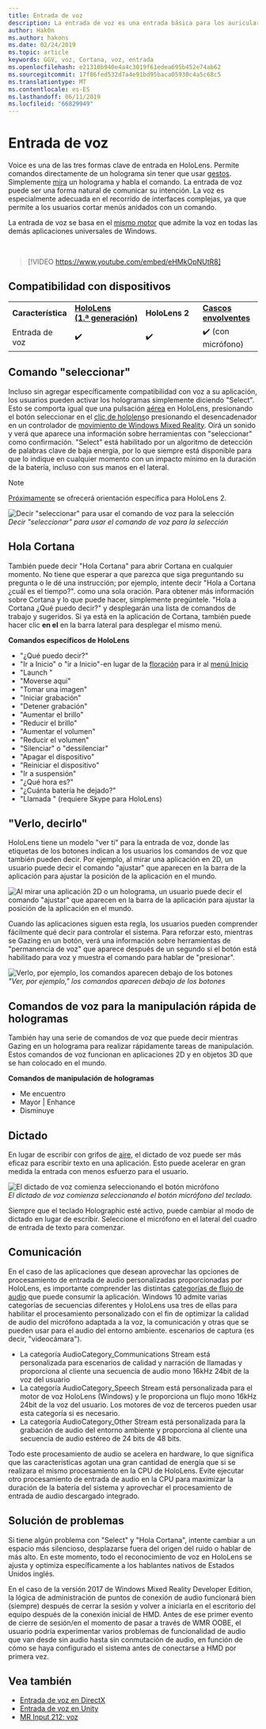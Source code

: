 ```yaml
---
title: Entrada de voz
description: La entrada de voz es una entrada básica para los auriculares de la realidad de HoloLens y Windows Mixed Reality. Voice se puede usar para comandos, dictado, Cortana y mucho más.
author: Hak0n
ms.author: hakons
ms.date: 02/24/2019
ms.topic: article
keywords: GGV, voz, Cortana, voz, entrada
ms.openlocfilehash: e21310b940e4a4c3019f61edea695b452e74ab62
ms.sourcegitcommit: 17f86fed532d7a4e91bd95baca05930c4a5c68c5
ms.translationtype: MT
ms.contentlocale: es-ES
ms.lasthandoff: 06/11/2019
ms.locfileid: "66829949"
---
```

# <a name="voice-input"></a>Entrada de voz

Voice es una de las tres formas clave de entrada en HoloLens. Permite comandos directamente de un holograma sin tener que usar [gestos](gestures.md). Simplemente [mira](gaze.md) un holograma y habla el comando. La entrada de voz puede ser una forma natural de comunicar su intención. La voz es especialmente adecuada en el recorrido de interfaces complejas, ya que permite a los usuarios cortar menús anidados con un comando.

La entrada de voz se basa en el [mismo motor](https://msdn.microsoft.com/library/windows/apps/mt185615.aspx) que admite la voz en todas las demás aplicaciones universales de Windows.

<br>

>[!VIDEO https://www.youtube.com/embed/eHMkOpNUtR8]

## <a name="device-support"></a>Compatibilidad con dispositivos

<table>
    <colgroup>
    <col width="25%" />
    <col width="25%" />
    <col width="25%" />
    <col width="25%" />
    </colgroup>
    <tr>
        <td><strong>Característica</strong></td>
        <td><a href="hololens-hardware-details.md"><strong>HoloLens (1.ª generación)</strong></a></td>
        <td><strong>HoloLens 2</strong></td>
        <td><a href="immersive-headset-hardware-details.md"><strong>Cascos envolventes</strong></a></td>
    </tr>
     <tr>
        <td>Entrada de voz</td>
        <td>✔️</td>
        <td>✔️</td>
        <td>✔️ (con micrófono)</td>
    </tr>
</table>

## <a name="the-select-command"></a>Comando "seleccionar"

Incluso sin agregar específicamente compatibilidad con voz a su aplicación, los usuarios pueden activar los hologramas simplemente diciendo "Select". Esto se comporta igual que una pulsación [aérea](gestures.md#air-tap) en HoloLens, presionando el botón seleccionar en el [clic de hololens](hardware-accessories.md#hololens-clicker)o presionando el desencadenador en un controlador de [movimiento de Windows Mixed Reality](motion-controllers.md). Oirá un sonido y verá que aparece una información sobre herramientas con "seleccionar" como confirmación. "Select" está habilitado por un algoritmo de detección de palabras clave de baja energía, por lo que siempre está disponible para que lo indique en cualquier momento con un impacto mínimo en la duración de la batería, incluso con sus manos en el lateral.

> [!NOTE]
> [Próximamente](index.md#news-and-notes) se ofrecerá orientación específica para HoloLens 2.

![Decir "seleccionar" para usar el comando de voz para la selección](images/kma-voice-select-00170-800px.png)<br>
*Decir "seleccionar" para usar el comando de voz para la selección*

## <a name="hey-cortana"></a>Hola Cortana

También puede decir "Hola Cortana" para abrir Cortana en cualquier momento. No tiene que esperar a que parezca que siga preguntando su pregunta o le dé una instrucción; por ejemplo, intente decir "Hola a Cortana ¿cuál es el tiempo?". como una sola oración. Para obtener más información sobre Cortana y lo que puede hacer, simplemente pregúntele. "Hola a Cortana ¿Qué puedo decir?" y desplegarán una lista de comandos de trabajo y sugeridos. Si ya está en la aplicación de Cortana, también puede hacer clic **en el** en la barra lateral para desplegar el mismo menú.

**Comandos específicos de HoloLens**
* "¿Qué puedo decir?"
* "Ir a Inicio" o "ir a Inicio"-en lugar de la [floración](gestures.md#bloom) para ir al [menú Inicio](navigating-the-windows-mixed-reality-home.md#start-menu)
* "Launch <app>"
* "Moverse <app> aquí"
* "Tomar una imagen"
* "Iniciar grabación"
* "Detener grabación"
* "Aumentar el brillo"
* "Reducir el brillo"
* "Aumentar el volumen"
* "Reducir el volumen"
* "Silenciar" o "dessilenciar"
* "Apagar el dispositivo"
* "Reiniciar el dispositivo"
* "Ir a suspensión"
* "¿Qué hora es?"
* "¿Cuánta batería he dejado?"
* "Llamada <contact>" (requiere Skype para HoloLens)

## <a name="see-it-say-it"></a>"Verlo, decirlo"

HoloLens tiene un modelo "ver ti" para la entrada de voz, donde las etiquetas de los botones indican a los usuarios los comandos de voz que también pueden decir. Por ejemplo, al mirar una aplicación en 2D, un usuario puede decir el comando "ajustar" que aparecen en la barra de la aplicación para ajustar la posición de la aplicación en el mundo.

![Al mirar una aplicación 2D o un holograma, un usuario puede decir el comando "ajustar" que aparecen en la barra de la aplicación para ajustar la posición de la aplicación en el mundo.](images/microphone-600px.png)

Cuando las aplicaciones siguen esta regla, los usuarios pueden comprender fácilmente qué decir para controlar el sistema. Para reforzar esto, mientras se Gazing en un botón, verá una información sobre herramientas de "permanencia de voz" que aparece después de un segundo si el botón está habilitado para voz y muestra el comando para hablar de "presionar".

![Verlo, por ejemplo, los comandos aparecen debajo de los botones](images/voice-seeitsayit-600px.png)<br>
*"Ver, por ejemplo," los comandos aparecen debajo de los botones*

## <a name="voice-commands-for-fast-hologram-manipulation"></a>Comandos de voz para la manipulación rápida de hologramas

También hay una serie de comandos de voz que puede decir mientras Gazing en un holograma para realizar rápidamente tareas de manipulación. Estos comandos de voz funcionan en aplicaciones 2D y en objetos 3D que se han colocado en el mundo.

**Comandos de manipulación de hologramas**
* Me encuentro
* Mayor | Enhance
* Disminuye

## <a name="dictation"></a>Dictado

En lugar de escribir con grifos de [aire](gestures.md#air-tap), el dictado de voz puede ser más eficaz para escribir texto en una aplicación. Esto puede acelerar en gran medida la entrada con menos esfuerzo para el usuario.

![El dictado de voz comienza seleccionando el botón micrófono](images/micbuttonfordictation.png)<br>
*El dictado de voz comienza seleccionando el botón micrófono del teclado.*

Siempre que el teclado Holographic esté activo, puede cambiar al modo de dictado en lugar de escribir. Seleccione el micrófono en el lateral del cuadro de entrada de texto para comenzar.

## <a name="communication"></a>Comunicación

En el caso de las aplicaciones que desean aprovechar las opciones de procesamiento de entrada de audio personalizadas proporcionadas por HoloLens, es importante comprender las distintas [categorías de flujo de audio](https://msdn.microsoft.com/library/windows/desktop/hh404178(v=vs.85).aspx) que puede consumir la aplicación. Windows 10 admite varias categorías de secuencias diferentes y HoloLens usa tres de ellas para habilitar el procesamiento personalizado con el fin de optimizar la calidad de audio del micrófono adaptada a la voz, la comunicación y otras que se pueden usar para el audio del entorno ambiente. escenarios de captura (es decir, "videocámara").
* La categoría AudioCategory_Communications Stream está personalizada para escenarios de calidad y narración de llamadas y proporciona al cliente una secuencia de audio mono 16kHz 24bit de la voz del usuario
* La categoría AudioCategory_Speech Stream está personalizada para el motor de voz HoloLens (Windows) y le proporciona un flujo mono 16kHz 24bit de la voz del usuario. Los motores de voz de terceros pueden usar esta categoría si es necesario.
* La categoría AudioCategory_Other Stream está personalizada para la grabación de audio del entorno ambiente y proporciona al cliente una secuencia de audio estéreo de 24 bits de 48 bits.

Todo este procesamiento de audio se acelera en hardware, lo que significa que las características agotan una gran cantidad de energía que si se realizara el mismo procesamiento en la CPU de HoloLens. Evite ejecutar otro procesamiento de entrada de audio en la CPU para maximizar la duración de la batería del sistema y aprovechar el procesamiento de entrada de audio descargado integrado.

## <a name="troubleshooting"></a>Solución de problemas

Si tiene algún problema con "Select" y "Hola Cortana", intente cambiar a un espacio más silencioso, desplazarse fuera del origen del ruido o hablar de más alto. En este momento, todo el reconocimiento de voz en HoloLens se ajusta y optimiza específicamente a los hablantes nativos de Estados Unidos inglés.

En el caso de la versión 2017 de Windows Mixed Reality Developer Edition, la lógica de administración de puntos de conexión de audio funcionará bien (siempre) después de cerrar la sesión y volver a iniciarla en el escritorio del equipo después de la conexión inicial de HMD. Antes de ese primer evento de cierre de sesión/en el momento de pasar a través de WMR OOBE, el usuario podría experimentar varios problemas de funcionalidad de audio que van desde sin audio hasta sin conmutación de audio, en función de cómo se haya configurado el sistema antes de conectarse a HMD por primera vez.

## <a name="see-also"></a>Vea también
* [Entrada de voz en DirectX](voice-input-in-directx.md)
* [Entrada de voz en Unity](voice-input-in-unity.md)
* [MR Input 212: voz](holograms-212.md)
